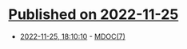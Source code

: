 # [Published on 2022-11-25](index.md)

* [2022-11-25, 18:10:10](https://lobste.rs/s/qxj8q0/mdoc_7) - [MDOC(7)](https://mandoc.bsd.lv/man/mdoc.7.html)
